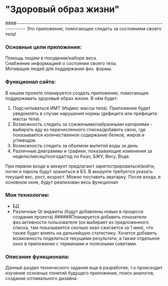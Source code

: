 # "Здоровый образ жизни"
####----------------------------------------------------------------------------------
Это приложение, помогающее следить за состоянием своего тела!
### Основные цели приложения:
Помощь людям в похудении/наборе веса.\
Снабжение информацией о состоянии своего тела.\
Мотивация людей для поддержания физ. формы.
### Функционал сайта:
В нашем проекте планируется создать приложение, помогающее поддерживать здоровый образ жизни.
В нём будет:
1) Подсчитываться ИМТ (Индекс массы тела). Приложение будет уведомлять в случае нарушения нормы
   (дефицита или префицита массы тела).
2) Возможность следить за сожжеными/набранными калориями - выбирать еду из перечисленного списка/добавить свою, где показывается
количественное содержание белков, жиров и углеводов.
3) Возможность следить за объемом выпитой воды за день.
4) Различные диаграммы и графики, показывающие изменения за неделю/месяц/полгода/год по Ккал, БЖУ, Весу,
Воде.

При первом входе в аккаунт предлагают зарегестрироваться/войти, логин и пароль будут храниться в БЗ.
В аккаунте требуется указать текущий вес, рост, возраст. Можно поставить аватарку.
После входа, в основном окне, будут реализован весь функционал

### Мои технологии:
- БД
- Различные Qt виджеты
(будут добавлены новые в процессе создания проекта)
######Планируется добавить показатели физ.активности пользователя (он выбирает из предложенного списка, там показывается сколько ккал сжигается за 1 мин), что также будет влиять на дальнейшую статистику. Хочется добавить возможность поделиться текущими результати, а также отдельное окно в приложении с терминами и полезными советами.
### Описание функционала:
Данный раздел технического задания еще в разработке, т.к происходит изучение основных понятий будущего приложение, поиск аналогов, создание оптимального дизайна.
